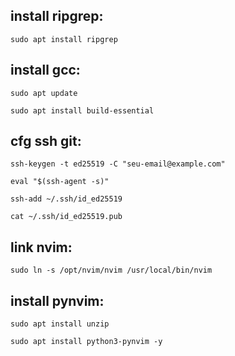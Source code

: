 ## install ripgrep:

```
sudo apt install ripgrep
```

## install gcc:

```
sudo apt update

sudo apt install build-essential
```

## cfg ssh git:

```
ssh-keygen -t ed25519 -C "seu-email@example.com"

eval "$(ssh-agent -s)"

ssh-add ~/.ssh/id_ed25519

cat ~/.ssh/id_ed25519.pub
```

## link nvim:

```
sudo ln -s /opt/nvim/nvim /usr/local/bin/nvim
```

## install pynvim:

```
sudo apt install unzip

sudo apt install python3-pynvim -y
```
